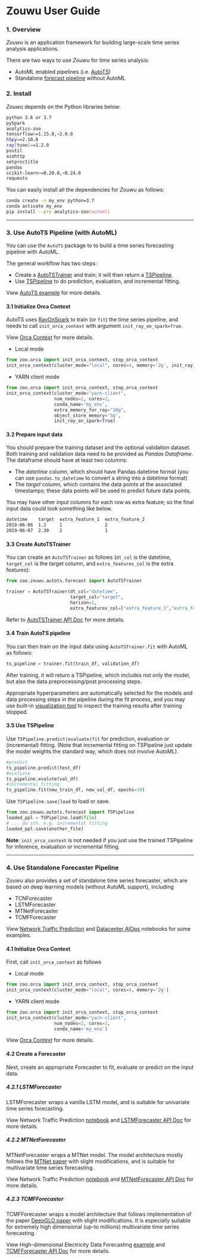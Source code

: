 # Zouwu User Guide

### **1. Overview**
_Zouwu_ is an application framework for building large-scale time series analysis applications.

There are two ways to use _Zouwu_ for time series analysis:

- AutoML enabled pipelines (i.e. [AutoTS](#3-use-autots-pipeline-with-automl))
- Standalone [forecast pipeline](#4-use-standalone-forecaster-pipeline) without AutoML

### **2. Install**

_Zouwu_ depends on the Python libraries below:

```bash
python 3.6 or 3.7
pySpark
analytics-zoo
tensorflow>=1.15.0,<2.0.0
h5py==2.10.0
ray[tune]==1.2.0
psutil
aiohttp
setproctitle
pandas
scikit-learn>=0.20.0,<0.24.0
requests
```

You can easily install all the dependencies for _Zouwu_ as follows:

```bash
conda create -n my_env python=3.7
conda activate my_env
pip install --pre analytics-zoo[automl]
```

---
### **3. Use AutoTS Pipeline (with AutoML)**

You can use the ```AutoTS``` package to to build a time series forecasting pipeline with AutoML.

The general workflow has two steps:

* Create a [AutoTSTrainer](#33-create-autotstrainer) and train; it will then return a [TSPipeline](#35-use-tspipeline).
* Use [TSPipeline](#35-use-tspipeline) to do prediction, evaluation, and incremental fitting.

View [AutoTS example](https://github.com/intel-analytics/analytics-zoo/blob/master/pyzoo/zoo/zouwu/use-case/network_traffic/network_traffic_autots_forecasting.ipynb) for more details.

#### **3.1 Initialize Orca Context**

AutoTS uses [RayOnSpark](./ray.md) to train (or `fit`) the time series pipeline, and needs to call `init_orca_context` with argument `init_ray_on_spark=True`. 

View [Orca Context](../Orca/Overview/orca-context.md) for more details. 

* Local mode

```python
from zoo.orca import init_orca_context, stop_orca_context
init_orca_context(cluster_mode="local", cores=4, memory='2g', init_ray_on_spark=True)
```

* YARN client mode

```python
from zoo.orca import init_orca_context, stop_orca_context
init_orca_context(cluster_mode="yarn-client",
                  num_nodes=2, cores=2,
                  conda_name='my_env',
                  extra_memory_for_ray="10g",
                  object_store_memory='5g',
                  init_ray_on_spark=True)
```

#### **3.2 Prepare input data**

You should prepare the training dataset and the optional validation dataset. Both training and validation data need to be provided as *Pandas Dataframe*.  The dataframe should have at least two columns:
- The *datetime* column, which should have Pandas datetime format (you can use `pandas.to_datetime` to convert a string into a datetime format)
- The *target* column, which contains the data points at the associated timestamps; these data points will be used to predict future data points. 

You may have other input columns for each row as extra feature; so the final input data could look something like below.

```bash
datetime    target  extra_feature_1  extra_feature_2
2019-06-06  1.2     1                2
2019-06-07  2.30    2                1
```

#### **3.3 Create AutoTSTrainer**

You can create an `AutoTSTrainer` as follows (`dt_col` is the datetime, `target_col` is the target column, and `extra_features_col` is the extra features):

```python
from zoo.zouwu.autots.forecast import AutoTSTrainer

trainer = AutoTSTrainer(dt_col="datetime",
                        target_col="target",
                        horizon=1,
                        extra_features_col=["extra_feature_1","extra_feature_2"])
```

Refer to [AutoTSTrainer API Doc]() for more details.

#### **3.4 Train AutoTS pipeline**

You can then train on the input data using `AutoTSTrainer.fit` with AutoML as follows:

```python
ts_pipeline = trainer.fit(train_df, validation_df)
```

After training, it will return a TSPipeline, which includes not only the model, but also the data preprocessing/post processing steps. 

Appropriate hyperparameters are automatically selected for the models and data processing steps in the pipeline during the fit process, and you may use built-in [visualization tool](https://github.com/intel-analytics/analytics-zoo/blob/master/docs/docs/ProgrammingGuide/AutoML/visualization.md) to inspect the training results after training stopped.

#### **3.5 Use TSPipeline**

Use `TSPipeline.predict|evaluate|fit` for prediction, evaluation or (incremental) fitting. (Note that incremental fitting on TSPipeline just update the model weights the standard way, which does not involve AutoML).

```python
#predict
ts_pipeline.predict(test_df)
#evaluate
ts_pipeline.evalute(val_df)
#incremental fitting
ts_pipeline.fit(new_train_df, new_val_df, epochs=10)
```

Use ```TSPipeline.save|load``` to load or save.

```python
from zoo.zouwu.autots.forecast import TSPipeline
loaded_ppl = TSPipeline.load(file)
# ... do sth. e.g. incremental fitting
loaded_ppl.save(another_file)
```

**Note**:  `init_orca_context` is not needed if you just use the trained TSPipeline for inference, evaluation or incremental fitting.

---
### **4. Use Standalone Forecaster Pipeline**

Zouwu also provides a set of standalone time series forecaster, which are based on deep learning models (without AutoML support), including

* TCNForecaster
* LSTMForecaster
* MTNetForecaster
* TCMFForecaster

View [Network Traffic Prediction](https://github.com/intel-analytics/analytics-zoo/blob/master/pyzoo/zoo/zouwu/use-case/network_traffic/network_traffic_model_forecasting.ipynb) and [Datacenter AIOps](https://github.com/intel-analytics/analytics-zoo/tree/master/pyzoo/zoo/zouwu/use-case/AIOps) notebooks for some examples.

#### **4.1 Initialize Orca Context**

First, call `init_orca_context` as follows 

* Local mode

```python
from zoo.orca import init_orca_context, stop_orca_context
init_orca_context(cluster_mode="local", cores=4, memory='2g')
```

* YARN client mode

```python
from zoo.orca import init_orca_context, stop_orca_context
init_orca_context(cluster_mode="yarn-client",
                  num_nodes=2, cores=2,
                  conda_name='my_env')
```

View [Orca Context](../Orca/Overview/orca-context.md) for more details. 

#### **4.2 Create a Forecaster**

Next, create an appropriate Forecaster to fit, evaluate or predict on the input data.

##### **4.2.1 LSTMForecaster**

LSTMForecaster wraps a vanilla LSTM model, and is suitable for univariate time series forecasting.

View Network Traffic Prediction [notebook](https://github.com/intel-analytics/analytics-zoo/blob/master/pyzoo/zoo/zouwu/use-case/network_traffic/network_traffic_model_forecasting.ipynb) and [LSTMForecaster API Doc]() for more details.

##### **4.2.2 MTNetForecaster**

MTNetForecaster wraps a MTNet model. The model architecture mostly follows the [MTNet paper](https://arxiv.org/abs/1809.02105) with slight modifications, and is suitable for multivariate time series forecasting.

View Network Traffic Prediction [notebook](https://github.com/intel-analytics/analytics-zoo/blob/master/pyzoo/zoo/zouwu/use-case/network_traffic/network_traffic_model_forecasting.ipynb) and [MTNetForecaster API Doc]() for more details.

##### **4.2.3 TCMFForecaster**

TCMFForecaster wraps a model architecture that follows implementation of the paper [DeepGLO paper](https://arxiv.org/abs/1905.03806) with slight modifications. It is especially suitable for extremely high dimensional (up-to millions) multivariate time series forecasting.

View High-dimensional Electricity Data Forecasting [example](https://github.com/intel-analytics/analytics-zoo/blob/master/pyzoo/zoo/zouwu/examples/run_electricity.py) and [TCMFForecaster API Doc]() for more details.
